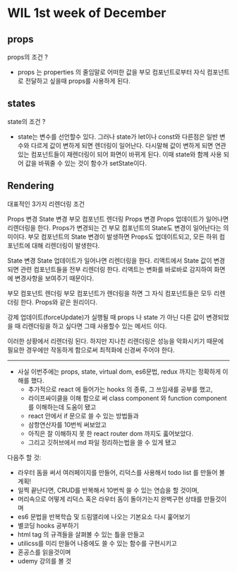 # WIL 1st week of December

## props

props의 조건 ?

- props 는 properties 의 줄임말로 어떠한 값을 부모 컴포넌트로부터 자식 컴포넌트로 전달하고 싶을때 props를 사용하게 된다.

## states

state의 조건 ?

- state는 변수를 선언할수 있다. 그러나 state가 let이나 const와 다른점은 일반 변수와 다르게 값이 변하게 되면 렌더링이 일어난다. 다시말해 값이 변하게 되면 연관있는 컴포넌트들이 재렌더링이 되어 화면이 바뀌게 된다. 이때 state와 함께 사용 되어 값을 바꿔줄 수 있는 것이 함수가 setState이다.

## Rendering

대표적인 3가지 리렌더링 조건

Props 변경
State 변경
부모 컴포넌트 렌더링
Props 변경
Props 업데이트가 일어나면 리렌더링을 한다.
Props가 변경되는 건 부모 컴포넌트의 State도 변경이 일어난다는 의미이다.
부모 컴포넌트의 State 변경이 발생하면 Props도 업데이트되고,
모든 하위 컴포넌트에 대해 리렌더링이 발생한다.

State 변경
State 업데이트가 일어나면 리렌더링을 한다.
리액트에서 State 값이 변경되면 관련 컴포넌트들을 전부 리렌더링 한다.
리액트는 변화를 바로바로 감지하여 화면에 변경사항을 보여주기 때문이다.

부모 컴포넌트 렌더링
부모 컴포넌트가 렌더링을 하면 그 자식 컴포넌트들은 모두 리렌더링 한다.
Props와 같은 원리이다.

강제 업데이트(forceUpdate)가 실행될 때
props 나 state 가 아닌 다른 값이 변경되었을 때 리렌더링을 하고 싶다면 그때 사용할수 있는 메서드 이다.

이러한 상황에서 리렌더링 된다. 하지만 지나친 리렌더링은 성능을 악화시키기 때문에 필요한 경우에만 작동하게 함으로써 최적화에 신경써 주어야 한다.

---

- 사실 이번주에는 props, state, virtual dom, es6문법, redux 까지는 정확하게 이해를 했다.
  - 추가적으로 react 에 들어가는 hooks 의 종류, 그 쓰임새를 공부를 했고,
  - 라이프싸이클을 이해 함으로 써 class component 와 function component 를 이해하는데 도움이 됐고
  - react 안에서 if 문으로 쓸 수 있는 방법들과
  - 삼항연산자를 10번씩 써보았고
  - 아직은 잘 이해하지 못 한 react router dom 까지도 훓어보았다.
  - 그리고 깃허브에서 md 파일 정리하는법을 쓸 수 있게 됐고

다음주 할 것:

- 라우터 돔을 써서 여러페이지를 만들어, 리덕스를 사용해서 todo list 를 만들어 볼 계획!
- 일찍 끝난다면, CRUD를 반복해서 10번씩 쓸 수 있는 연습을 할 것이며,
- 머리속으로 어떻게 리덕스 혹은 라우터 돔이 돌아가는지 완벽구현 상태를 만들것이며
- es6 문법을 반복학습 및 드림앨리에 나오는 기본요소 다시 훑어보기
- 별코딩 hooks 공부하기
- html tag 의 규격들을 살펴볼 수 있는 틀을 만들고
- utilicss를 미리 만들어 나중에도 쓸 수 있는 함수를 구현시키고
- 혼공스를 읽을것이며
- udemy 강의를 볼 것
